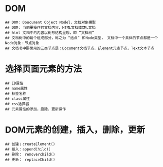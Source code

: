# DOM

    ## DOM: Doucument Object Model，文档对象模型
    ## DOM: 当前要操作的文档内容，HTML文档或XML文档
    ## html 文档中的内容以树形结构呈现，即 “文档树”
    ## 文档树中的每个组成部分，称之为 “结点” 即Node类型， 文档中一个具体的节点都是一个Node对象：节点对象
    ## 文档书中醉常用的三类节点是：Document文档节点，Element元素节点，Text文本节点


# 选择页面元素的方法

    ## ID属性
    ## name属性
    ## 标签名称
    ## class属性
    ## css选择器
    ## 元素属性的添加，删除，更新操作

# DOM元素的创建，插入，删除，更新

    ## 创建；createElement()
    ## 插入：appendChild()
    ## 删除： removerchild()
    ## 更新： replaceChild()